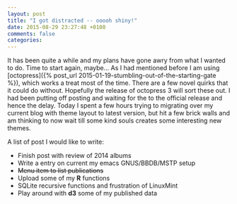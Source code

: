 ```yaml
---
layout: post
title: "I got distracted -- ooooh shiny!"
date: 2015-08-29 23:27:48 +0100
comments: false
categories:
---
```



It has been quite a while and my plans have gone awry from what I
wanted to do. Time to start again, maybe... As I had mentioned before
I am using [octopress]({% post_url 2015-01-19-stumbling-out-of-the-starting-gate %}), which works a treat
most of the time. There are a few novel quirks that it could do
without. Hopefully the release of octopress 3 will sort these out. I
had been putting off posting and waiting for the to the official
release and hence the delay. Today I spent a few hours trying to
migrating over my current blog with theme layout to latest version,
but hit a few brick walls and am thinking to now wait till some kind
souls creates some interesting new themes.


A list of post I would like to write:

+ Finish post with review of 2014 albums
+ Write a entry on current my emacs GNUS/BBDB/MSTP setup
+ ~~Menu item to list publications~~
+ Upload some of my **R** functions
+ SQLite recursive functions and frustration of LinuxMint
+ Play around with **d3** some of my published data
